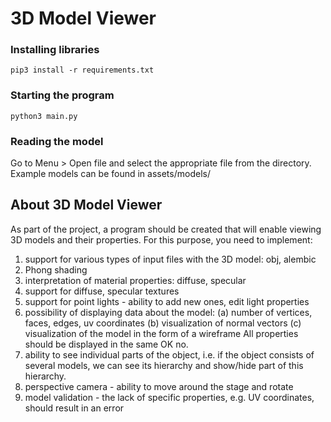 # 3D Model Viewer

### Installing libraries
`pip3 install -r requirements.txt`

### Starting the program
`python3 main.py`

### Reading the model
Go to Menu > Open file and select the appropriate file from the directory. Example models can be found in assets/models/

## About 3D Model Viewer

As part of the project, a program should be created that will enable viewing 3D models and their properties. For this purpose, you need to implement: 
1. support for various types of input files with the 3D model: obj, alembic 
2. Phong shading 
3. interpretation of material properties: diffuse, specular 
4. support for diffuse, specular textures
5. support for point lights - ability to add new ones, edit light properties
6. possibility of displaying data about the model: (a) number of vertices, faces, edges, uv coordinates (b) visualization of normal vectors (c) visualization of the model in the form of a wireframe All properties should be displayed in the same OK no.
7. ability to see individual parts of the object, i.e. if the object consists of several models, we can see its hierarchy and show/hide part of this hierarchy.
8. perspective camera - ability to move around the stage and rotate
9. model validation - the lack of specific properties, e.g. UV coordinates, should result in an error
